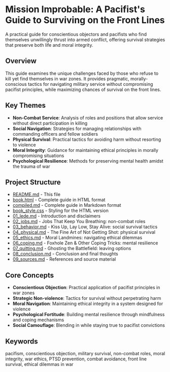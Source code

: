 # Mission Improbable: A Pacifist's Guide to Surviving on the Front Lines

A practical guide for conscientious objectors and pacifists who find themselves unwillingly thrust into armed conflict, offering survival strategies that preserve both life and moral integrity.

## Overview

This guide examines the unique challenges faced by those who refuse to kill yet find themselves in war zones. It provides pragmatic, morally-conscious tactics for navigating military service without compromising pacifist principles, while maximizing chances of survival on the front lines.

## Key Themes

- **Non-Combat Service**: Analysis of roles and positions that allow service without direct participation in killing
- **Social Navigation**: Strategies for managing relationships with commanding officers and fellow soldiers
- **Physical Survival**: Practical tactics for avoiding harm without resorting to violence
- **Moral Integrity**: Guidance for maintaining ethical principles in morally compromising situations
- **Psychological Resilience**: Methods for preserving mental health amidst the trauma of war

## Project Structure

- [README.md](README.md) - This file
- [book.html](book.html) - Complete guide in HTML format
- [compiled.md](compiled.md) - Complete guide in Markdown format
- [book_style.css](book_style.css) - Styling for the HTML version
- [01_lede.md](01_lede.md) - Introduction and disclaimers
- [02_jobs.md](02_jobs.md) - Jobs That Keep You Breathing: non-combat roles
- [03_behavior.md](03_behavior.md) - Kiss Up, Lay Low, Stay Alive: social survival tactics
- [04_physical.md](04_physical.md) - The Fine Art of Not Getting Shot: physical survival
- [05_ethics.md](05_ethics.md) - Moral Landmines: navigating ethical dilemmas
- [06_coping.md](06_coping.md) - Foxhole Zen & Other Coping Tricks: mental resilience
- [07_quitting.md](07_quitting.md) - Ghosting the Battlefield: leaving options
- [08_conclusion.md](08_conclusion.md) - Conclusion and final thoughts
- [09_sources.md](09_sources.md) - References and source material

## Core Concepts

- **Conscientious Objection**: Practical application of pacifist principles in war zones
- **Strategic Non-violence**: Tactics for survival without perpetrating harm
- **Moral Navigation**: Maintaining ethical integrity in a system designed for violence
- **Psychological Fortitude**: Building mental resilience through mindfulness and coping mechanisms
- **Social Camouflage**: Blending in while staying true to pacifist convictions

## Keywords

pacifism, conscientious objection, military survival, non-combat roles, moral integrity, war ethics, PTSD prevention, combat avoidance, front line survival, ethical dilemmas in war
